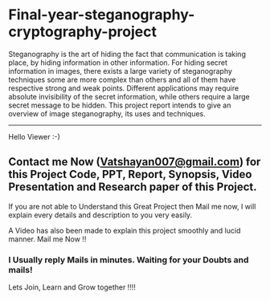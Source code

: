 # Final-year-steganography-cryptography-project

Steganography is the art of hiding the fact that communication is taking place, by hiding information in other information.  For hiding secret information in images, there exists a large variety of steganography techniques some are more complex than others and all of them have respective strong and weak points. Different applications may require absolute invisibility of the secret information, while others require a large secret message to be hidden. This project report intends to give an overview of image steganography, its uses and techniques. 



__________________________________________________________________________________________________________________________________________________________________________

Hello Viewer :-)

## Contact me Now (Vatshayan007@gmail.com) for this Project Code, PPT, Report, Synopsis, Video Presentation and Research paper of this Project.

If you are not able to Understand this Great Project then Mail me now, I will explain every details and description to you very easily. 


A Video has also been made to explain this project smoothly and lucid manner. Mail me Now !!

### I Usually reply Mails in minutes. Waiting for your Doubts and mails!
Lets Join, Learn and Grow together !!!!
